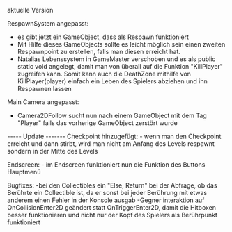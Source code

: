 aktuelle Version

RespawnSystem angepasst:
- es gibt jetzt ein GameObject, dass als Respawn funktioniert
- Mit Hilfe dieses GameObjects sollte es leicht möglich sein einen zweiten Respawnpoint zu erstellen, falls man diesen erreicht hat.
- Natalias Lebenssystem in GameMaster verschoben und es als public static void angelegt, damit man von überall auf die Funktion "KillPlayer" zugreifen kann. Somit kann auch die DeathZone mithilfe von KillPlayer(player) einfach ein Leben des Spielers abziehen und ihn Respawnen lassen

Main Camera angepasst:
- Camera2DFollow sucht nun nach einem GameObject mit dem Tag "Player" falls das vorherige GameObject zerstört wurde

----- Update -------
Checkpoint hinzugefügt:
	- wenn man den Checkpoint erreicht und dann stirbt, wird man nicht am Anfang des Levels respawnt sondern in der Mitte des Levels

Endscreen:
	- im Endscreen funktioniert nun die Funktion des Buttons Hauptmenü

Bugfixes:
	-bei den Collectibles ein "Else, Return" bei der Abfrage, ob das Berührte ein Collectible ist, da er sonst bei jeder  Berührung mit etwas anderem einen Fehler in der Konsole 	ausgab
	-Gegner interaktion auf OnCollisionEnter2D geändert statt OnTriggerEnter2D, damit die Hitboxen besser funktionieren und nicht nur der Kopf des Spielers als Berührpunkt 		funktioniert
	
